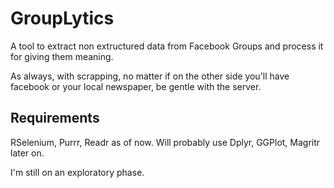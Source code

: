 # GroupLytics

A tool to extract non extructured data from Facebook Groups and process it for giving them meaning.

As always, with scrapping, no matter if on the other side you'll have facebook or your local 
newspaper, be gentle with the server.

## Requirements

RSelenium, Purrr, Readr as of now.
Will probably use Dplyr, GGPlot, Magritr later on.

I'm still on an exploratory phase.